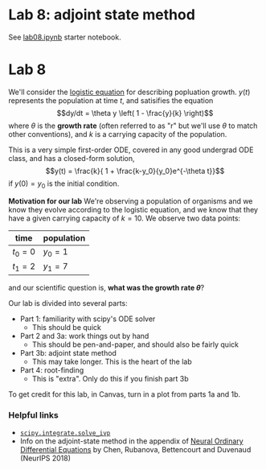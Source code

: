 # Lab 8: adjoint state method

See [lab08.ipynb](lab08.ipynb) starter notebook.

# Lab 8

We'll consider the [logistic equation](https://en.wikipedia.org/wiki/Logistic_function#In_ecology:_modeling_population_growth) for describing popluation growth. 
$y(t)$ represents the population at time $t$, and satisifies the equation
$$dy/dt = \theta y \left( 1 - \frac{y}{k} \right)$$
where $\theta$ is the **growth rate** (often referred to as "r" but we'll use $\theta$ to match other conventions), and $k$ is a carrying capacity of the population.

This is a very simple first-order ODE, covered in any good undergrad ODE class, and has a closed-form solution,
$$y(t) = \frac{k}{ 1 + \frac{k-y_0}{y_0}e^{-\theta t}}$$
if $y(0) = y_0$ is the initial condition.

**Motivation for our lab**
We're observing a population of organisms and we know they evolve according to the logistic equation, and we know that they have a given carrying capacity of $k=10$.  We observe two data points:

| time | population |
| -- | -- |
| $t_0=0$ | $y_0=1$ |
| $t_1=2$ | $y_1 = 7$ |

and our scientific question is, **what was the growth rate $\theta$**?

Our lab is divided into several parts:
- Part 1: familiarity with scipy's ODE solver
  - This should be quick
- Part 2 and 3a: work things out by hand
  - This should be pen-and-paper, and should also be fairly quick
- Part 3b: adjoint state method
  - This may take longer. This is the heart of the lab
- Part 4: root-finding
  - This is "extra". Only do this if you finish part 3b


To get credit for this lab, in Canvas, turn in a plot from parts 1a and 1b.


### Helpful links
- [`scipy.integrate.solve_ivp`](https://docs.scipy.org/doc/scipy/reference/generated/scipy.integrate.solve_ivp.html)
- Info on the adjoint-state method in the appendix of [Neural Ordinary Differential Equations](https://arxiv.org/abs/1806.07366) by Chen, Rubanova, Bettencourt and Duvenaud (NeurIPS 2018)